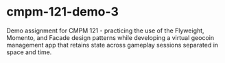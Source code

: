 # cmpm-121-demo-3

Demo assignment for CMPM 121 - practicing the use of the Flyweight, Momento, and Facade design patterns while developing a virtual geocoin management app that retains state across gameplay sessions separated in space and time.
